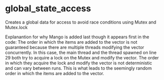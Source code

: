 # global_state_access
Creates a global data for access to avoid race conditions using Mutex and Mutex.lock

 Explanantion for why Mango is added last though it appears first in the code:
  The order in which the items are added to the vector is not guaranteed because there are multiple threads modifying the vector concurrently. In this case, the main thread and the thread spawned on line 29 both try to acquire a lock on the Mutex and modify the vector. The order in which they acquire the lock and modify the vector is not deterministic and can vary between runs. This is what leads to the seemingly random order in which the items are added to the vector.
